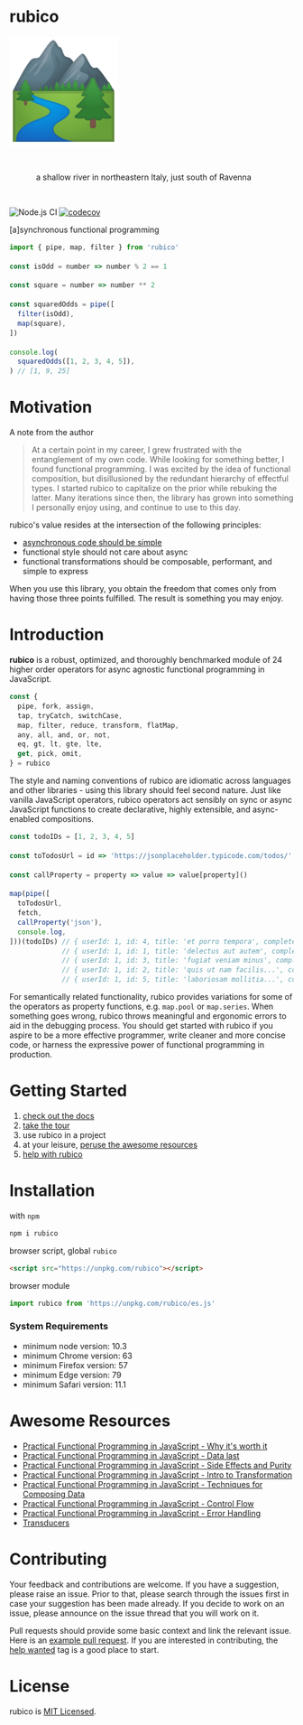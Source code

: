 # rubico
![rubico](https://raw.githubusercontent.com/a-synchronous/assets/master/rubico-logo-192x192.png)

<br />

&nbsp; &nbsp; &nbsp; &nbsp; &nbsp; &nbsp; a shallow river in northeastern Italy, just south of Ravenna

<br />

![Node.js CI](https://github.com/a-synchronous/rubico/workflows/Node.js%20CI/badge.svg?branch=master)
[![codecov](https://codecov.io/gh/a-synchronous/rubico/branch/master/graph/badge.svg)](https://codecov.io/gh/a-synchronous/rubico)

[a]synchronous functional programming

```javascript
import { pipe, map, filter } from 'rubico'

const isOdd = number => number % 2 == 1

const square = number => number ** 2

const squaredOdds = pipe([
  filter(isOdd),
  map(square),
])

console.log(
  squaredOdds([1, 2, 3, 4, 5]),
) // [1, 9, 25]
```

# Motivation
A note from the author
> At a certain point in my career, I grew frustrated with the entanglement of my own code. While looking for something better, I found functional programming. I was excited by the idea of functional composition, but disillusioned by the redundant hierarchy of effectful types. I started rubico to capitalize on the prior while rebuking the latter. Many iterations since then, the library has grown into something I personally enjoy using, and continue to use to this day.

rubico's value resides at the intersection of the following principles:
 * [asynchronous code should be simple](https://dev.to/richytong/rubico-a-synchrnous-functional-syntax-motivation-20hf)
 * functional style should not care about async
 * functional transformations should be composable, performant, and simple to express

When you use this library, you obtain the freedom that comes only from having those three points fulfilled. The result is something you may enjoy.

# Introduction
**rubico** is a robust, optimized, and thoroughly benchmarked module of 24 higher order operators for async agnostic functional programming in JavaScript.

```javascript
const {
  pipe, fork, assign,
  tap, tryCatch, switchCase,
  map, filter, reduce, transform, flatMap,
  any, all, and, or, not,
  eq, gt, lt, gte, lte,
  get, pick, omit,
} = rubico
```

The style and naming conventions of rubico are idiomatic across languages and other libraries - using this library should feel second nature. Just like vanilla JavaScript operators, rubico operators act sensibly on sync or async JavaScript functions to create declarative, highly extensible, and async-enabled compositions.

```javascript
const todoIDs = [1, 2, 3, 4, 5]

const toTodosUrl = id => 'https://jsonplaceholder.typicode.com/todos/' + id

const callProperty = property => value => value[property]()

map(pipe([
  toTodosUrl,
  fetch,
  callProperty('json'),
  console.log,
]))(todoIDs) // { userId: 1, id: 4, title: 'et porro tempora', completed: true }
             // { userId: 1, id: 1, title: 'delectus aut autem', completed: false }
             // { userId: 1, id: 3, title: 'fugiat veniam minus', completed: false }
             // { userId: 1, id: 2, title: 'quis ut nam facilis...', completed: false }
             // { userId: 1, id: 5, title: 'laboriosam mollitia...', completed: false }
```

For semantically related functionality, rubico provides variations for some of the operators as property functions, e.g. `map.pool` or `map.series`. When something goes wrong, rubico throws meaningful and ergonomic errors to aid in the debugging process. You should get started with rubico if you aspire to be a more effective programmer, write cleaner and more concise code, or harness the expressive power of functional programming in production.

# Getting Started
 1. [check out the docs](https://doc.rubico.land)
 2. [take the tour](https://tour.rubico.land)
 3. use rubico in a project
 4. at your leisure, [peruse the awesome resources](#awesome-resources)
 5. [help with rubico](https://github.com/a-synchronous/rubico/issues?q=is%3Aissue+is%3Aopen+label%3A%22help+wanted%22)

# Installation
with `npm`
```bash
npm i rubico
```

browser script, global `rubico`
```html
<script src="https://unpkg.com/rubico"></script>
```

browser module
```javascript
import rubico from 'https://unpkg.com/rubico/es.js'
```

### System Requirements
 * minimum node version: 10.3
 * minimum Chrome version: 63
 * minimum Firefox version: 57
 * minimum Edge version: 79
 * minimum Safari version: 11.1

# Awesome Resources
 * [Practical Functional Programming in JavaScript - Why it's worth it](https://dev.to/richytong/practical-functional-programming-in-javascript-why-it-s-worth-it-ep1)
 * [Practical Functional Programming in JavaScript - Data last](https://dev.to/richytong/practical-functional-programming-in-javascript-data-last-1gjo)
 * [Practical Functional Programming in JavaScript - Side Effects and Purity](https://dev.to/richytong/practical-functional-programming-in-javascript-side-effects-and-purity-revised-420h)
 * [Practical Functional Programming in JavaScript - Intro to Transformation](https://dev.to/richytong/practical-functional-programming-in-javascript-intro-to-transformation-55hm)
 * [Practical Functional Programming in JavaScript - Techniques for Composing Data](https://dev.to/richytong/practical-functional-programming-in-javascript-techniques-for-composing-data-c39)
 * [Practical Functional Programming in JavaScript - Control Flow](https://dev.to/richytong/practical-functional-programming-in-javascript-control-flow-2fim)
 * [Practical Functional Programming in JavaScript - Error Handling](https://dev.to/richytong/practical-functional-programming-in-javascript-error-handling-8g5)
 * [Transducers](https://github.com/a-synchronous/rubico/blob/master/TRANSDUCERS.md)

# Contributing
Your feedback and contributions are welcome. If you have a suggestion, please raise an issue. Prior to that, please search through the issues first in case your suggestion has been made already. If you decide to work on an issue, please announce on the issue thread that you will work on it.

Pull requests should provide some basic context and link the relevant issue. Here is an [example pull request](https://github.com/a-synchronous/rubico/pull/12). If you are interested in contributing, the [help wanted](https://github.com/a-synchronous/rubico/issues?q=is%3Aissue+is%3Aopen+label%3A%22help+wanted%22) tag is a good place to start.

# License
rubico is [MIT Licensed](https://github.com/a-synchronous/rubico/blob/master/LICENSE).
